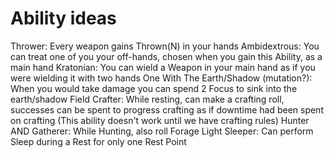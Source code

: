 


# Ability ideas
Thrower: Every weapon gains Thrown(N) in your hands
Ambidextrous: You can treat one of you your off-hands, chosen when you gain this Ability, as a main hand
Kratonian: You can wield a Weapon in your main hand as if you were wielding it with two hands
One With The Earth/Shadow (mutation?): When you would take damage you can spend 2 Focus to sink into the earth/shadow
Field Crafter: While resting, can make a crafting roll, successes can be spent to progress crafting as if downtime had been spent on crafting (This ability doesn't work until we have crafting rules)
Hunter AND Gatherer: While Hunting, also roll Forage
Light Sleeper: Can perform Sleep during a Rest for only one Rest Point
